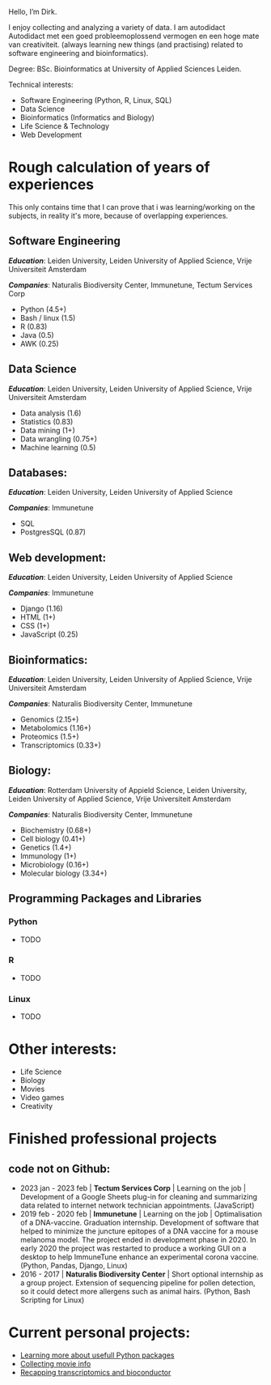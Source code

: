 Hello, I’m Dirk.

I enjoy collecting and analyzing a variety of data.
I am autodidact Autodidact met een goed probleemoplossend vermogen en een hoge mate van creativiteit.
(always learning new things (and practising) related to software engineering and bioinformatics).

Degree: BSc. Bioinformatics at University of Applied Sciences Leiden.

Technical interests:
- Software Engineering (Python, R, Linux, SQL)
- Data Science
- Bioinformatics (Informatics and Biology)
- Life Science & Technology
- Web Development

# Rough calculation of years of experiences
This only contains time that I can prove that i was learning/working on the subjects, in reality it's more, because of overlapping experiences.

## Software Engineering
***Education***: Leiden University, Leiden University of Applied Science, Vrije Universiteit Amsterdam

***Companies***: Naturalis Biodiversity Center, Immunetune, Tectum Services Corp
-	Python (4.5+)
-	Bash / linux (1.5)
-	R (0.83)
-	Java (0.5)
-	AWK (0.25)
## Data Science
***Education***: Leiden University, Leiden University of Applied Science, Vrije Universiteit Amsterdam
-	Data analysis (1.6)
-	Statistics (0.83)
-	Data mining (1+)
-	Data wrangling (0.75+)
-	Machine learning (0.5)
## Databases:
***Education***: Leiden University, Leiden University of Applied Science

***Companies***: Immunetune
-	SQL
-	PostgresSQL (0.87)
## Web development:
***Education***: Leiden University, Leiden University of Applied Science

***Companies***: Immunetune
-	Django (1.16)
-	HTML (1+)
-	CSS (1+)
-	JavaScript (0.25)
## Bioinformatics:
***Education***: Leiden University, Leiden University of Applied Science, Vrije Universiteit Amsterdam

***Companies***: Naturalis Biodiversity Center, Immunetune
-	Genomics (2.15+)
-	Metabolomics (1.16+)
-	Proteomics (1.5+)
-	Transcriptomics (0.33+)
## Biology:
***Education***: Rotterdam University of Appield Science, Leiden University, Leiden University of Applied Science, Vrije Universiteit Amsterdam

***Companies***: Naturalis Biodiversity Center, Immunetune
-	Biochemistry (0.68+)
-	Cell biology (0.41+)
-	Genetics (1.4+)
-	Immunology (1+)
-	Microbiology (0.16+)
-	Molecular biology (3.34+)

## Programming Packages and Libraries
### Python
- TODO
### R
- TODO
### Linux
- TODO

# Other interests:
- Life Science
- Biology
- Movies
- Video games
- Creativity


# Finished professional projects
## code not on Github:
- 2023 jan - 2023 feb | **Tectum Services Corp** | Learning on the job | Development of a Google Sheets plug-in for cleaning and summarizing data related to internet network technician appointments. (JavaScript)
- 2019 feb - 2020 feb | **Immunetune** | Learning on the job | Optimalisation of a DNA-vaccine. Graduation internship. Development of software that helped to minimize the juncture epitopes of a DNA vaccine for a mouse melanoma model. The project ended in development phase in 2020. In early 2020 the project was restarted to produce a working GUI on a desktop to help ImmuneTune enhance an experimental corona vaccine. (Python, Pandas, Django, Linux)
- 2016 - 2017 | **Naturalis Biodiversity Center** | Short optional internship as a group project. Extension of sequencing pipeline for pollen detection, so it could detect more allergens such as animal hairs. (Python, Bash Scripting for Linux)

# Current personal projects: 
- [Learning more about usefull Python packages](https://github.com/DirkTorre/Python---packages-and-built-in-functionality)
- [Collecting movie info](https://github.com/DirkTorre/imdb)
- [Recapping transcriptomics and bioconductor](https://github.com/DirkTorre/bioconductor)

<!---
DirkTorre/DirkTorre is a ✨ special ✨ repository because its `README.md` (this file) appears on your GitHub profile.
You can click the Preview link to take a look at your changes.
--->
